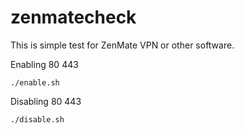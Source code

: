 # zenmatecheck

This is simple test for ZenMate VPN or other software.

Enabling 80 443

    ./enable.sh
    
Disabling 80 443

    ./disable.sh
